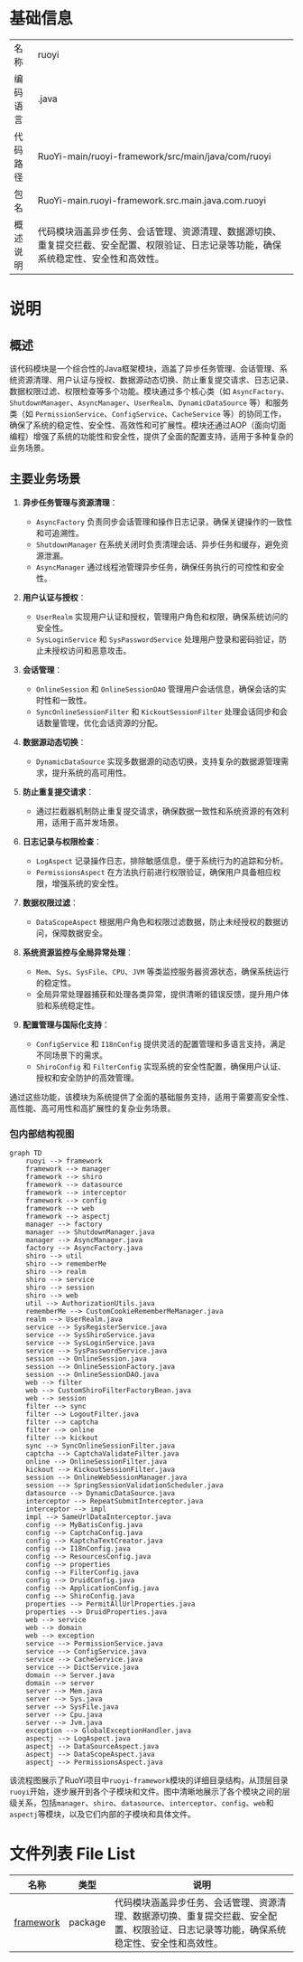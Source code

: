 # 基础信息

|      |      |
|------|------|
| 名称 | ruoyi |
| 编码语言 | .java |
| 代码路径 | RuoYi-main/ruoyi-framework/src/main/java/com/ruoyi |
| 包名 | RuoYi-main.ruoyi-framework.src.main.java.com.ruoyi |
| 概述说明 | 代码模块涵盖异步任务、会话管理、资源清理、数据源切换、重复提交拦截、安全配置、权限验证、日志记录等功能，确保系统稳定性、安全性和高效性。 |

# 说明

## 概述

该代码模块是一个综合性的Java框架模块，涵盖了异步任务管理、会话管理、系统资源清理、用户认证与授权、数据源动态切换、防止重复提交请求、日志记录、数据权限过滤、权限检查等多个功能。模块通过多个核心类（如 `AsyncFactory`、`ShutdownManager`、`AsyncManager`、`UserRealm`、`DynamicDataSource` 等）和服务类（如 `PermissionService`、`ConfigService`、`CacheService` 等）的协同工作，确保了系统的稳定性、安全性、高效性和可扩展性。模块还通过AOP（面向切面编程）增强了系统的功能性和安全性，提供了全面的配置支持，适用于多种复杂的业务场景。

## 主要业务场景

1. **异步任务管理与资源清理**：
   - `AsyncFactory` 负责同步会话管理和操作日志记录，确保关键操作的一致性和可追溯性。
   - `ShutdownManager` 在系统关闭时负责清理会话、异步任务和缓存，避免资源泄漏。
   - `AsyncManager` 通过线程池管理异步任务，确保任务执行的可控性和安全性。

2. **用户认证与授权**：
   - `UserRealm` 实现用户认证和授权，管理用户角色和权限，确保系统访问的安全性。
   - `SysLoginService` 和 `SysPasswordService` 处理用户登录和密码验证，防止未授权访问和恶意攻击。

3. **会话管理**：
   - `OnlineSession` 和 `OnlineSessionDAO` 管理用户会话信息，确保会话的实时性和一致性。
   - `SyncOnlineSessionFilter` 和 `KickoutSessionFilter` 处理会话同步和会话数量管理，优化会话资源的分配。

4. **数据源动态切换**：
   - `DynamicDataSource` 实现多数据源的动态切换，支持复杂的数据源管理需求，提升系统的高可用性。

5. **防止重复提交请求**：
   - 通过拦截器机制防止重复提交请求，确保数据一致性和系统资源的有效利用，适用于高并发场景。

6. **日志记录与权限检查**：
   - `LogAspect` 记录操作日志，排除敏感信息，便于系统行为的追踪和分析。
   - `PermissionsAspect` 在方法执行前进行权限验证，确保用户具备相应权限，增强系统的安全性。

7. **数据权限过滤**：
   - `DataScopeAspect` 根据用户角色和权限过滤数据，防止未经授权的数据访问，保障数据安全。

8. **系统资源监控与全局异常处理**：
   - `Mem`、`Sys`、`SysFile`、`CPU`、`JVM` 等类监控服务器资源状态，确保系统运行的稳定性。
   - 全局异常处理器捕获和处理各类异常，提供清晰的错误反馈，提升用户体验和系统稳定性。

9. **配置管理与国际化支持**：
   - `ConfigService` 和 `I18nConfig` 提供灵活的配置管理和多语言支持，满足不同场景下的需求。
   - `ShiroConfig` 和 `FilterConfig` 实现系统的安全性配置，确保用户认证、授权和安全防护的高效管理。

通过这些功能，该模块为系统提供了全面的基础服务支持，适用于需要高安全性、高性能、高可用性和高扩展性的复杂业务场景。


### 包内部结构视图

```mermaid
graph TD
    ruoyi --> framework
    framework --> manager
    framework --> shiro
    framework --> datasource
    framework --> interceptor
    framework --> config
    framework --> web
    framework --> aspectj
    manager --> factory
    manager --> ShutdownManager.java
    manager --> AsyncManager.java
    factory --> AsyncFactory.java
    shiro --> util
    shiro --> rememberMe
    shiro --> realm
    shiro --> service
    shiro --> session
    shiro --> web
    util --> AuthorizationUtils.java
    rememberMe --> CustomCookieRememberMeManager.java
    realm --> UserRealm.java
    service --> SysRegisterService.java
    service --> SysShiroService.java
    service --> SysLoginService.java
    service --> SysPasswordService.java
    session --> OnlineSession.java
    session --> OnlineSessionFactory.java
    session --> OnlineSessionDAO.java
    web --> filter
    web --> CustomShiroFilterFactoryBean.java
    web --> session
    filter --> sync
    filter --> LogoutFilter.java
    filter --> captcha
    filter --> online
    filter --> kickout
    sync --> SyncOnlineSessionFilter.java
    captcha --> CaptchaValidateFilter.java
    online --> OnlineSessionFilter.java
    kickout --> KickoutSessionFilter.java
    session --> OnlineWebSessionManager.java
    session --> SpringSessionValidationScheduler.java
    datasource --> DynamicDataSource.java
    interceptor --> RepeatSubmitInterceptor.java
    interceptor --> impl
    impl --> SameUrlDataInterceptor.java
    config --> MyBatisConfig.java
    config --> CaptchaConfig.java
    config --> KaptchaTextCreator.java
    config --> I18nConfig.java
    config --> ResourcesConfig.java
    config --> properties
    config --> FilterConfig.java
    config --> DruidConfig.java
    config --> ApplicationConfig.java
    config --> ShiroConfig.java
    properties --> PermitAllUrlProperties.java
    properties --> DruidProperties.java
    web --> service
    web --> domain
    web --> exception
    service --> PermissionService.java
    service --> ConfigService.java
    service --> CacheService.java
    service --> DictService.java
    domain --> Server.java
    domain --> server
    server --> Mem.java
    server --> Sys.java
    server --> SysFile.java
    server --> Cpu.java
    server --> Jvm.java
    exception --> GlobalExceptionHandler.java
    aspectj --> LogAspect.java
    aspectj --> DataSourceAspect.java
    aspectj --> DataScopeAspect.java
    aspectj --> PermissionsAspect.java
```

该流程图展示了RuoYi项目中`ruoyi-framework`模块的详细目录结构，从顶层目录`ruoyi`开始，逐步展开到各个子模块和文件。图中清晰地展示了各个模块之间的层级关系，包括`manager`、`shiro`、`datasource`、`interceptor`、`config`、`web`和`aspectj`等模块，以及它们内部的子模块和具体文件。

# 文件列表 File List

| 名称   | 类型  | 说明 |
|-------|------|-------------|
| [framework](framework/_module.md) | package | 代码模块涵盖异步任务、会话管理、资源清理、数据源切换、重复提交拦截、安全配置、权限验证、日志记录等功能，确保系统稳定性、安全性和高效性。 |


